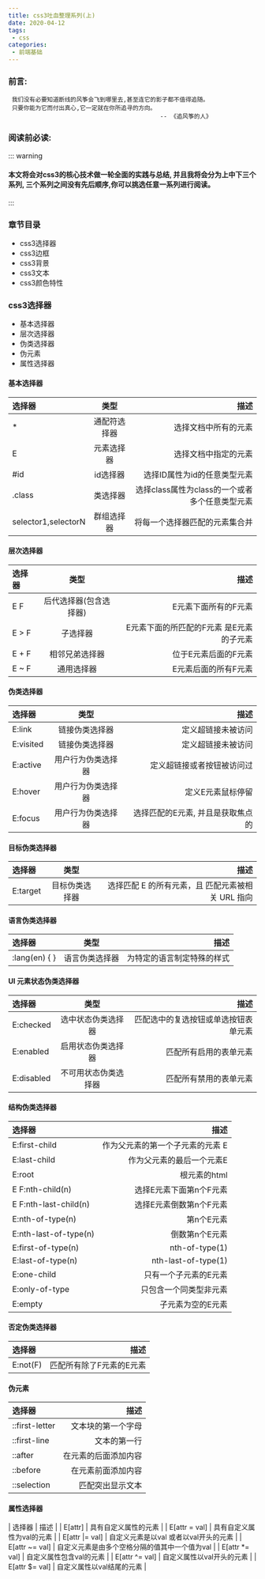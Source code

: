 ```yaml
---
title: css3吐血整理系列(上)
date: 2020-04-12
tags:
 - css
categories:
 - 前端基础
---
```


### 前言: 
     我们没有必要知道断线的风筝会飞到哪里去,甚至连它的影子都不值得追随。
     只要你能为它而付出真心,它一定就在你所追寻的方向。
                                               -- 《追风筝的人》

### 阅读前必读:                                                
  ::: warning
  #### 本文将会对css3的核心技术做一轮全面的实践与总结, 并且我将会分为上中下三个系列, 三个系列之间没有先后顺序,你可以挑选任意一系列进行阅读。
  :::

### 章节目录

  -  css3选择器
  -  css3边框
  -  css3背景
  -  css3文本
  -  css3颜色特性

###  css3选择器

  - 基本选择器
  - 层次选择器
  - 伪类选择器
  - 伪元素
  - 属性选择器
  

#### 基本选择器

| 选择器   | 类型 |     描述 |
| :----- | :--: | -------: |
| * |  通配符选择器  | 选择文档中所有的元素 |
| E |  元素选择器  | 选择文档中指定的元素 |
| #id |  id选择器  | 选择ID属性为id的任意类型元素 |
| .class |  类选择器  | 选择class属性为class的一个或者多个任意类型元素 |
| selector1,selectorN |  群组选择器  | 将每一个选择器匹配的元素集合并 |

#### 层次选择器

| 选择器   | 类型 |     描述 |
| :----- | :--: | -------: |
| E F |  后代选择器(包含选择器)  | E元素下面所有的F元素 |
| E > F |  子选择器  | E元素下面的所匹配的F元素 是E元素的子元素|
| E + F |  相邻兄弟选择器  | 位于E元素后面的F元素 |
| E ~ F |  通用选择器  | E元素后面的所有F元素 |

#### 伪类选择器
| 选择器   | 类型 |     描述 |
| :----- | :--: | -------: |
| E:link |  链接伪类选择器  | 定义超链接未被访问 |
| E:visited |  链接伪类选择器  | 定义超链接未被访问|
| E:active |  用户行为伪类选择器  | 定义超链接或者按钮被访问过 |
| E:hover |  用户行为伪类选择器  | 定义E元素鼠标停留 |
| E:focus |  用户行为伪类选择器  | 选择匹配的E元素, 并且是获取焦点的 |

#### 目标伪类选择器

| 选择器   | 类型 |     描述 |
| :----- | :--: | -------: |
| E:target |  目标伪类选择器 | 选择匹配 E 的所有元素，且 匹配元素被相关 URL 指向  | 定义超链接未被访问 |


#### 语言伪类选择器

| 选择器   | 类型 |     描述 |
| :----- | :--: | -------: |
| :lang(en) { } |  语言伪类选择器 | 为特定的语言制定特殊的样式 |


#### UI 元素状态伪类选择器


| 选择器   | 类型 |     描述 |
| :----- | :--: | -------: |
| E:checked |  选中状态伪类选择器 | 匹配选中的复选按钮或单选按钮表单元素 |
| E:enabled |  启用状态伪类选择器 | 匹配所有启用的表单元素 |
| E:disabled |  不可用状态伪类选择器 | 匹配所有禁用的表单元素 |


#### 结构伪类选择器

| 选择器  |     描述 |
| :----- | -------: |
| E:first-child |  作为父元素的第一个子元素的元素 E  |
| E:last-child| 作为父元素的最后一个元素E |
| E:root | 根元素的html |
| E F:nth-child(n) | 选择E元素下面第n个F元素 | 
| E F:nth-last-child(n) | 选择E元素倒数第n个F元素 | 
| E:nth-of-type(n)| 第n个E元素 |
| E:nth-last-of-type(n)| 倒数第n个E元素 |
| E:first-of-type(n)| nth-of-type(1)  |
| E:last-of-type(n)| nth-last-of-type(1)  |
| E:one-child| 只有一个子元素的E元素 |
| E:only-of-type| 只包含一个同类型非元素  |
| E:empty| 子元素为空的E元素  |

#### 否定伪类选择器

| 选择器  |     描述 |
| :----- | -------: |
| E:not(F) | 匹配所有除了F元素的E元素 |


#### 伪元素

| 选择器  |     描述 |
| :----- | -------: |
| ::first-letter | 文本块的第一个字母 |
| ::first-line | 文本的第一行 |
| ::after | 在元素的后面添加内容  | 
| ::before | 在元素前面添加内容 |
| ::selection | 匹配突出显示文本 |


#### 属性选择器

| 选择器  |     描述 |
| E[attr] | 具有自定义属性的元素 |
| E[attr = val] | 具有自定义属性为val的元素 |
| E[attr |= val] | 自定义元素是以val 或者以val开头的元素 |
| E[attr ~= val] | 自定义元素是由多个空格分隔的值其中一个值为val |
| E[attr *= val] | 自定义属性包含val的元素 |
| E[attr ^= val] | 自定义属性以val开头的元素 |
| E[attr $= val] | 自定义属性以val结尾的元素 |
